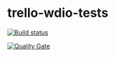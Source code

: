 # trello-wdio-tests

[![Build status](https://travis-ci.com/AT-08/trello-wdio-tests.svg?branch=develop)](https://travis-ci.com/AT-08/trello-wdio-tests) 

[![Quality Gate](https://sonarcloud.io/api/project_badges/measure?project=AT-08_trello-wdio-tests&metric=alert_status)](https://sonarcloud.io/dashboard/index/AT-08_trello-wdio-tests)

